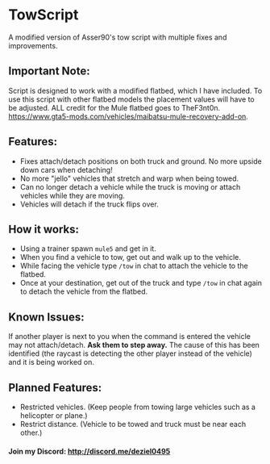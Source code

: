 # TowScript
A modified version of Asser90's tow script with multiple fixes and improvements.

## Important Note:
Script is designed to work with a modified flatbed, which I have included. To use this script with other flatbed models the placement values will have to be adjusted. ALL credit for the Mule flatbed goes to TheF3nt0n. https://www.gta5-mods.com/vehicles/maibatsu-mule-recovery-add-on.

## Features:
- Fixes attach/detach positions on both truck and ground. No more upside down cars when detaching!
- No more "jello" vehicles that stretch and warp when being towed.
- Can no longer detach a vehicle while the truck is moving or attach vehicles while they are moving.
 - Vehicles will detach if the truck flips over.

## How it works:
- Using a trainer spawn `mule5` and get in it.
- When you find a vehicle to tow, get out and walk up to the vehicle.
- While facing the vehicle type `/tow` in chat to attach the vehicle to the flatbed.
- Once at your destination, get out of the truck and type `/tow` in chat again to detach the vehicle from the flatbed.

## Known Issues:
If another player is next to you when the command is entered the vehicle may not attach/detach. **Ask them to step away.** The cause of this has been identified (the raycast is detecting the other player instead of the vehicle) and it is being worked on.

## Planned Features:
- Restricted vehicles. (Keep people from towing large vehicles such as a helicopter or plane.)
- Restrict distance. (Vehicle to be towed and truck must be near each other.)

#### Join my Discord: http://discord.me/deziel0495
